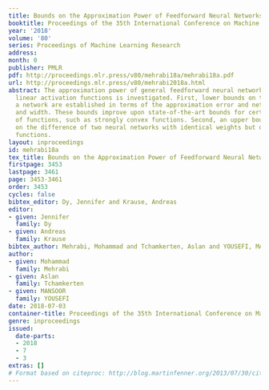 ```yaml
---
title: Bounds on the Approximation Power of Feedforward Neural Networks
booktitle: Proceedings of the 35th International Conference on Machine Learning
year: '2018'
volume: '80'
series: Proceedings of Machine Learning Research
address: 
month: 0
publisher: PMLR
pdf: http://proceedings.mlr.press/v80/mehrabi18a/mehrabi18a.pdf
url: http://proceedings.mlr.press/v80/mehrabi2018a.html
abstract: The approximation power of general feedforward neural networks with piecewise
  linear activation functions is investigated. First, lower bounds on the size of
  a network are established in terms of the approximation error and network depth
  and width. These bounds improve upon state-of-the-art bounds for certain classes
  of functions, such as strongly convex functions. Second, an upper bound is established
  on the difference of two neural networks with identical weights but different activation
  functions.
layout: inproceedings
id: mehrabi18a
tex_title: Bounds on the Approximation Power of Feedforward Neural Networks
firstpage: 3453
lastpage: 3461
page: 3453-3461
order: 3453
cycles: false
bibtex_editor: Dy, Jennifer and Krause, Andreas
editor:
- given: Jennifer
  family: Dy
- given: Andreas
  family: Krause
bibtex_author: Mehrabi, Mohammad and Tchamkerten, Aslan and YOUSEFI, MANSOOR
author:
- given: Mohammad
  family: Mehrabi
- given: Aslan
  family: Tchamkerten
- given: MANSOOR
  family: YOUSEFI
date: 2018-07-03
container-title: Proceedings of the 35th International Conference on Machine Learning
genre: inproceedings
issued:
  date-parts:
  - 2018
  - 7
  - 3
extras: []
# Format based on citeproc: http://blog.martinfenner.org/2013/07/30/citeproc-yaml-for-bibliographies/
---
```

